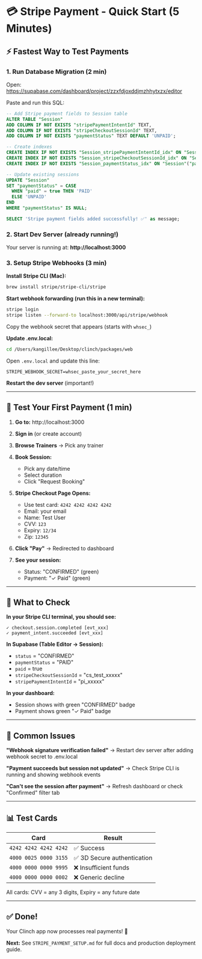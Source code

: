 # 💳 Stripe Payment - Quick Start (5 Minutes)

## ⚡ Fastest Way to Test Payments

### 1. Run Database Migration (2 min)

Open: https://supabase.com/dashboard/project/zzxfdjoxddjmzhhytxzx/editor

Paste and run this SQL:

```sql
-- Add Stripe payment fields to Session table
ALTER TABLE "Session"
ADD COLUMN IF NOT EXISTS "stripePaymentIntentId" TEXT,
ADD COLUMN IF NOT EXISTS "stripeCheckoutSessionId" TEXT,
ADD COLUMN IF NOT EXISTS "paymentStatus" TEXT DEFAULT 'UNPAID';

-- Create indexes
CREATE INDEX IF NOT EXISTS "Session_stripePaymentIntentId_idx" ON "Session"("stripePaymentIntentId");
CREATE INDEX IF NOT EXISTS "Session_stripeCheckoutSessionId_idx" ON "Session"("stripeCheckoutSessionId");
CREATE INDEX IF NOT EXISTS "Session_paymentStatus_idx" ON "Session"("paymentStatus");

-- Update existing sessions
UPDATE "Session"
SET "paymentStatus" = CASE
  WHEN "paid" = true THEN 'PAID'
  ELSE 'UNPAID'
END
WHERE "paymentStatus" IS NULL;

SELECT 'Stripe payment fields added successfully! ✅' as message;
```

### 2. Start Dev Server (already running!)

Your server is running at: **http://localhost:3000**

### 3. Setup Stripe Webhooks (3 min)

**Install Stripe CLI (Mac):**
```bash
brew install stripe/stripe-cli/stripe
```

**Start webhook forwarding (run this in a new terminal):**
```bash
stripe login
stripe listen --forward-to localhost:3000/api/stripe/webhook
```

Copy the webhook secret that appears (starts with `whsec_`)

**Update .env.local:**
```bash
cd /Users/kangillee/Desktop/clinch/packages/web
```

Open `.env.local` and update this line:
```
STRIPE_WEBHOOK_SECRET=whsec_paste_your_secret_here
```

**Restart the dev server** (important!)

---

## 🧪 Test Your First Payment (1 min)

1. **Go to:** http://localhost:3000
2. **Sign in** (or create account)
3. **Browse Trainers** → Pick any trainer
4. **Book Session:**
   - Pick any date/time
   - Select duration
   - Click "Request Booking"

5. **Stripe Checkout Page Opens:**
   - Use test card: `4242 4242 4242 4242`
   - Email: your email
   - Name: Test User
   - CVV: `123`
   - Expiry: `12/34`
   - Zip: `12345`

6. **Click "Pay"** → Redirected to dashboard
7. **See your session:**
   - Status: "CONFIRMED" (green)
   - Payment: "✓ Paid" (green)

---

## 🎯 What to Check

**In your Stripe CLI terminal, you should see:**
```
✓ checkout.session.completed [evt_xxx]
✓ payment_intent.succeeded [evt_xxx]
```

**In Supabase (Table Editor → Session):**
- `status` = "CONFIRMED"
- `paymentStatus` = "PAID"
- `paid` = true
- `stripeCheckoutSessionId` = "cs_test_xxxxx"
- `stripePaymentIntentId` = "pi_xxxxx"

**In your dashboard:**
- Session shows with green "CONFIRMED" badge
- Payment shows green "✓ Paid" badge

---

## 🚨 Common Issues

**"Webhook signature verification failed"**
→ Restart dev server after adding webhook secret to .env.local

**"Payment succeeds but session not updated"**
→ Check Stripe CLI is running and showing webhook events

**"Can't see the session after payment"**
→ Refresh dashboard or check "Confirmed" filter tab

---

## 📊 Test Cards

| Card | Result |
|------|--------|
| `4242 4242 4242 4242` | ✅ Success |
| `4000 0025 0000 3155` | ✅ 3D Secure authentication |
| `4000 0000 0000 9995` | ❌ Insufficient funds |
| `4000 0000 0000 0002` | ❌ Generic decline |

All cards: CVV = any 3 digits, Expiry = any future date

---

## ✅ Done!

Your Clinch app now processes real payments! 🎉

**Next:** See `STRIPE_PAYMENT_SETUP.md` for full docs and production deployment guide.
